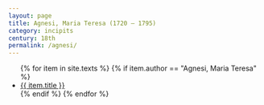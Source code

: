 ```yaml
---
layout: page
title: Agnesi, Maria Teresa (1720 – 1795)
category: incipits
century: 18th
permalink: /agnesi/
---
```


<ul class="texts">
    {% for item in site.texts %}
      {% if item.author == "Agnesi, Maria Teresa" %}
          <li class="text-title">
          <a href="{{ site.baseurl }}{{ item.url }}">
        {{ item.title }}
              </a>
    </li>
      {% endif %}
    {% endfor %}
</ul>
